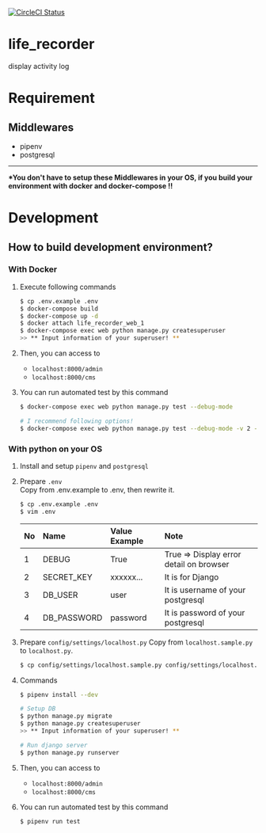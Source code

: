 [![CircleCI Status](https://circleci.com/gh/siruku6/life_recorder.svg?style=svg)](https://app.circleci.com/pipelines/github/siruku6/life_recorder?branch=master)

# life_recorder
display activity log

# Requirement

## Middlewares

- pipenv
- postgresql

---

**\*You don't have to setup these Middlewares in your OS, if you build your environment with docker and docker-compose !!**

# Development

## How to build development environment?
### With Docker

1. Execute following commands
    ```bash
    $ cp .env.example .env
    $ docker-compose build
    $ docker-compose up -d
    $ docker attach life_recorder_web_1
    $ docker-compose exec web python manage.py createsuperuser
    >> ** Input information of your superuser! **
    ```
1. Then, you can access to
    - `localhost:8000/admin`
    - `localhost:8000/cms`

1. You can run automated test by this command
    ```bash
    $ docker-compose exec web python manage.py test --debug-mode

    # I recommend following options!
    $ docker-compose exec web python manage.py test --debug-mode -v 2 --pdb --keepdb
    ```

### With python on your OS
1. Install and setup `pipenv` and `postgresql`
1. Prepare `.env`  
Copy from .env.example to .env, then rewrite it.
    ```bash
    $ cp .env.example .env
    $ vim .env
    ```
    |No|Name       |Value Example|Note                                   |
    |:-|:----------|:------------|:--------------------------------------|
    |1 |DEBUG      |True         |True => Display error detail on browser|
    |2 |SECRET_KEY |xxxxxx...    |It is for Django                       |
    |3 |DB_USER    |user         |It is username of your postgresql      |
    |4 |DB_PASSWORD|password     |It is password of your postgresql      |
1. Prepare `config/settings/localhost.py`
Copy from `localhost.sample.py` to `localhost.py`.
    ```bash
    $ cp config/settings/localhost.sample.py config/settings/localhost.py
    ```
1. Commands
    ```bash
    $ pipenv install --dev

    # Setup DB
    $ python manage.py migrate
    $ python manage.py createsuperuser
    >> ** Input information of your superuser! **

    # Run django server
    $ python manage.py runserver
    ```
1. Then, you can access to
    - `localhost:8000/admin`
    - `localhost:8000/cms`

1. You can run automated test by this command
    ```bash
    $ pipenv run test
    ```
